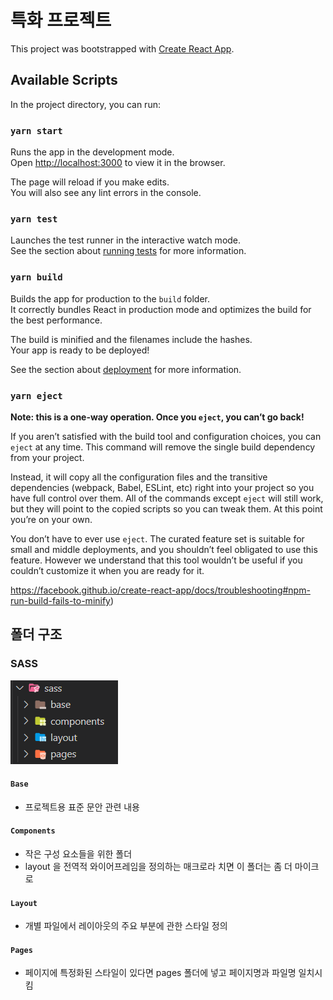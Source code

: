 # 특화 프로젝트

This project was bootstrapped with [Create React App](https://github.com/facebook/create-react-app).

## Available Scripts

In the project directory, you can run:

### `yarn start`

Runs the app in the development mode.\
Open [http://localhost:3000](http://localhost:3000) to view it in the browser.

The page will reload if you make edits.\
You will also see any lint errors in the console.

### `yarn test`

Launches the test runner in the interactive watch mode.\
See the section about [running tests](https://facebook.github.io/create-react-app/docs/running-tests) for more information.

### `yarn build`

Builds the app for production to the `build` folder.\
It correctly bundles React in production mode and optimizes the build for the best performance.

The build is minified and the filenames include the hashes.\
Your app is ready to be deployed!

See the section about [deployment](https://facebook.github.io/create-react-app/docs/deployment) for more information.

### `yarn eject`

**Note: this is a one-way operation. Once you `eject`, you can’t go back!**

If you aren’t satisfied with the build tool and configuration choices, you can `eject` at any time. This command will remove the single build dependency from your project.

Instead, it will copy all the configuration files and the transitive dependencies (webpack, Babel, ESLint, etc) right into your project so you have full control over them. All of the commands except `eject` will still work, but they will point to the copied scripts so you can tweak them. At this point you’re on your own.

You don’t have to ever use `eject`. The curated feature set is suitable for small and middle deployments, and you shouldn’t feel obligated to use this feature. However we understand that this tool wouldn’t be useful if you couldn’t customize it when you are ready for it.

https://facebook.github.io/create-react-app/docs/troubleshooting#npm-run-build-fails-to-minify)



## 폴더 구조

### SASS

![image-20210913145508696](README.assets/image-20210913145508696.png)

#### `Base`

* 프로젝트용 표준 문안 관련 내용

#### `Components`

* 작은 구성 요소들을 위한 폴더
* layout 을 전역적 와이어프레임을 정의하는 매크로라 치면 이 폴더는 좀 더 마이크로

#### `Layout`

* 개별 파일에서 레이아웃의 주요 부분에 관한 스타일 정의

#### `Pages`

* 페이지에 특정화된 스타일이 있다면 pages 폴더에 넣고 페이지명과 파일명 일치시킴